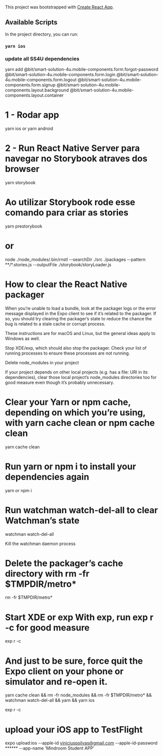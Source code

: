 This project was bootstrapped with [Create React App](https://github.com/facebook/create-react-app).

## Available Scripts

In the project directory, you can run:

### `yarn ios`

### update all SS4U dependencies 

yarn add @bit/smart-solution-4u.mobile-components.form.forgot-password @bit/smart-solution-4u.mobile-components.form.login @bit/smart-solution-4u.mobile-components.form.logout @bit/smart-solution-4u.mobile-components.form.signup @bit/smart-solution-4u.mobile-components.layout.background @bit/smart-solution-4u.mobile-components.layout.container




# 1 - Rodar app
yarn ios or yarn android

# 2 - Run React Native Server para navegar no Storybook atraves dos browser 
yarn storybook 

# Ao utilizar Storybook rode esse comando para criar as stories
yarn prestorybook 

# or
node ./node_modules/.bin/rnstl --searchDir ./src ./packages --pattern **/*.stories.js --outputFile ./storybook/storyLoader.js



# How to clear the React Native packager
When you’re unable to load a bundle, look at the packager logs or the error message displayed in the Expo client to see if it’s related to the packager. If so, you should try clearing the packager’s state to reduce the chance the bug is related to a stale cache or corrupt process.

These instructions are for macOS and Linux, but the general ideas apply to Windows as well.

Stop XDE/exp, which should also stop the packager. Check your list of running processes to ensure these processes are not running.

Delete node_modules in your project

If your project depends on other local projects (e.g. has a file: URI in its dependencies), clear those local project’s node_modules directories too for good measure even though it’s probably unnecessary.

# Clear your Yarn or npm cache, depending on which you’re using, with yarn cache clean or npm cache clean
yarn cache clean

# Run yarn or npm i to install your dependencies again
yarn or npm i

# Run watchman watch-del-all to clear Watchman’s state
watchman watch-del-all

Kill the watchman daemon process

# Delete the packager’s cache directory with rm -fr $TMPDIR/metro*
rm -fr $TMPDIR/metro*

# Start XDE or exp With exp, run exp r -c for good measure
exp r -c 

# And just to be sure, force quit the Expo client on your phone or simulator and re-open it.

yarn cache clean  && rm -fr node_modules && rm -fr $TMPDIR/metro* && watchman watch-del-all && yarn && yarn ios

exp r -c


# upload your iOS app to TestFlight

expo upload:ios --apple-id viniciuspsilvas@gmail.com --apple-id-password ****** --app-name 'Mindroom Student APP'